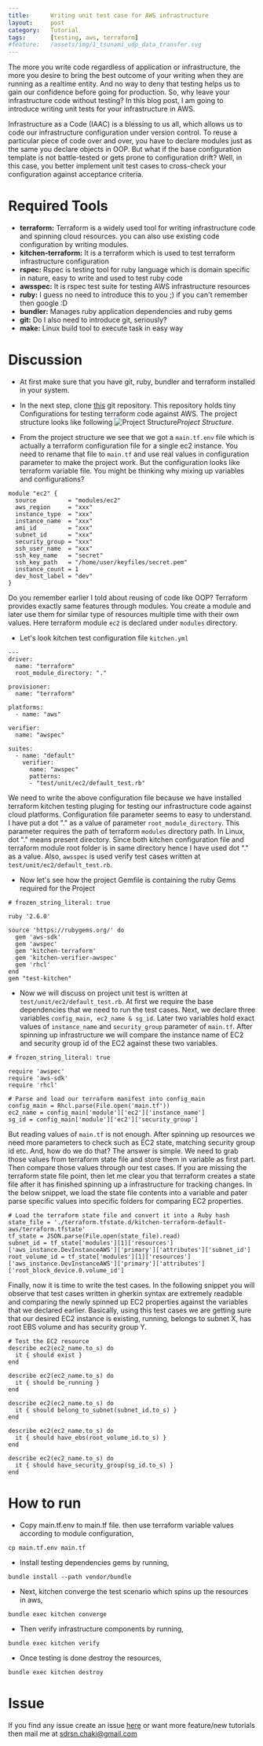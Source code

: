 ```yaml
---
title:      Writing unit test case for AWS infrastructure
layout:     post
category:   Tutorial
tags: 	    [testing, aws, terraform]
#feature:   /assets/img/1_tsunami_udp_data_transfer.svg
---
```

The more you write code regardless of application or infrastructure, the more you desire to bring the best outcome of your writing when they are running as a realtime entity. And no way to deny that testing helps us to gain our confidence before going for production. So, why leave your infrastructure code without testing? In this blog post, I am going to introduce writing unit tests for your infrastructure in AWS.
<!--more-->

Infrastructure as a Code (IAAC) is a blessing to us all, which allows us to code our infrastructure configuration under version control. To reuse a particular piece of code over and over, you have to declare modules just as the same you declare objects in OOP. But what if the base configuration template is not battle-tested or gets prone to configuration drift?  Well, in this case, you better implement unit test cases to cross-check your configuration against acceptance criteria.


# Required Tools

* __terraform:__ Terraform is a widely used tool for writing infrastructure code and spinning cloud resources. you can also use existing code configuration by writing modules.
* __kitchen-terraform:__  It is a terraform which is used to test terraform infrastructure configuration
* __rspec:__ Rspec is testing tool for ruby language which is domain specific in nature, easy to write and used to test ruby code
* __awsspec:__ It is rspec test suite for testing AWS infrastructure resources
* __ruby:__ I guess no need to introduce this to you ;) if you can't remember then google :D
* __bundler:__ Manages ruby application dependencies and ruby gems
* __git:__ Do I also need to introduce git, seriously?
* __make:__ Linux build tool to execute task in easy way


# Discussion

* At first make sure that you have git, ruby, bundler and terraform installed in your system.

* In the next step, clone [this](https://github.com/shudarshon/terraform-aws-unit-test) git repository. This repository holds tiny Configurations for testing terraform code against AWS. The project structure looks like following ![Project Structure](/assets/img/2019-08-09.png)*Project Structure*.

* From the project structure we see that we got a `main.tf.env` file which is actually a terraform configuration file for a single ec2 instance. You need to rename that file to `main.tf` and use real values in configuration parameter to make the project work. But the configuration looks like terraform variable file. You might be thinking why mixing up variables and configurations?

```
module "ec2" {
  source         = "modules/ec2"
  aws_region     = "xxx"
  instance_type  = "xxx"
  instance_name  = "xxx"
  ami_id         = "xxx"
  subnet_id      = "xxx"
  security_group = "xxx"
  ssh_user_name  = "xxx"
  ssh_key_name   = "secret"
  ssh_key_path   = "/home/user/keyfiles/secret.pem"
  instance_count = 1
  dev_host_label = "dev"
}
```

Do you remember earlier I told about reusing of code like OOP? Terraform provides exactly same features through modules. You create a module and later use them for similar type of resources multiple time with their own values. Here terraform module `ec2` is declared under `modules` directory.

* Let's look kitchen test configuration file `kitchen.yml`

```
---
driver:
  name: "terraform"
  root_module_directory: "."

provisioner:
  name: "terraform"

platforms:
  - name: "aws"

verifier:
  name: "awspec"

suites:
  - name: "default"
    verifier:
      name: "awspec"
      patterns:
      - "test/unit/ec2/default_test.rb"
```
We need to write the above configuration file because we have installed terraform kitchen testing pluging for testing our infrastructure code against cloud platforms. Configuration file parameter seems to easy to understand. I have put a dot "." as a value of parameter `root_module_directory`. This parameter requires the path of terraform `modules` directory path. In Linux, dot "." means present directory. Since both kitchen configuration file and terraform module root folder is in same directory hence I have used dot "." as a value. Also, `awsspec` is used verify test cases written at `test/unit/ec2/default_test.rb`.

* Now let's see how the project Gemfile is containing the ruby Gems required for the Project

```
# frozen_string_literal: true

ruby '2.6.0'

source 'https://rubygems.org/' do
  gem 'aws-sdk'
  gem 'awspec'
  gem 'kitchen-terraform'
  gem 'kitchen-verifier-awspec'
  gem 'rhcl'
end
gem "test-kitchen"
```

* Now we will discuss on project unit test is written at `test/unit/ec2/default_test.rb`. At first we require the base dependencies that we need to run the test cases. Next, we declare
three variables `config_main, ec2_name & sg_id`. Later two variables hold exact values of  `instance_name` and `security_group` parameter of `main.tf`. After spinning up infrastructure we will compare the instance name of EC2 and security group id of the EC2 against these two variables.

```
# frozen_string_literal: true

require 'awspec'
require 'aws-sdk'
require 'rhcl'

# Parse and load our terraform manifest into config_main
config_main = Rhcl.parse(File.open('main.tf'))
ec2_name = config_main['module']['ec2']['instance_name']
sg_id = config_main['module']['ec2']['security_group']
```

But reading values of `main.tf` is not enough. After spinning up resources we need more parameters to check such as EC2 state, matching security group id etc. And, how do we do that? The answer is simple. We need to grab those values from terraform state file and store them in variable as first part. Then compare those values through our test cases. If you are missing the terraform state file point, then let me clear you that terraform creates a state file after it has finished spinning up a infrastructure for tracking changes. In the below snippet, we load the state file contents into a variable and pater parse specific values into specific folders for comparing EC2 properties.

```
# Load the terraform state file and convert it into a Ruby hash
state_file = './terraform.tfstate.d/kitchen-terraform-default-aws/terraform.tfstate'
tf_state = JSON.parse(File.open(state_file).read)
subnet_id = tf_state['modules'][1]['resources']['aws_instance.DevInstanceAWS']['primary']['attributes']['subnet_id']
root_volume_id = tf_state['modules'][1]['resources']['aws_instance.DevInstanceAWS']['primary']['attributes']['root_block_device.0.volume_id']
```

Finally, now it is time to write the test cases. In the following snippet you will observe that test cases written in gherkin syntax are extremely readable and comparing the newly spinned up EC2 properties against the variables that we declared earlier. Basically, using this test cases we are getting sure that our desired EC2 instance is existing, running, belongs to subnet X, has root EBS volume and has security group Y.

```
# Test the EC2 resource
describe ec2(ec2_name.to_s) do
  it { should exist }
end

describe ec2(ec2_name.to_s) do
  it { should be_running }
end

describe ec2(ec2_name.to_s) do
  it { should belong_to_subnet(subnet_id.to_s) }
end

describe ec2(ec2_name.to_s) do
  it { should have_ebs(root_volume_id.to_s) }
end

describe ec2(ec2_name.to_s) do
  it { should have_security_group(sg_id.to_s) }
end
```


# How to run

* Copy main.tf.env to main.tf file. then use terraform variable values according to module configuration,

 `cp main.tf.env main.tf`

* Install testing dependencies gems by running,

 `bundle install --path vendor/bundle`

* Next, kitchen converge the test scenario which spins up the resources in aws,

 `bundle exec kitchen converge`

* Then verify infrastructure components by running,

 `bundle exec kitchen verify`

* Once testing is done destroy the resources,

 `bundle exec kitchen destroy`


# Issue

If you find any issue create an issue [here](https://github.com/shudarshon/terraform-aws-unit-test) or want more feature/new tutorials then mail me at sdrsn.chaki@gmail.com

